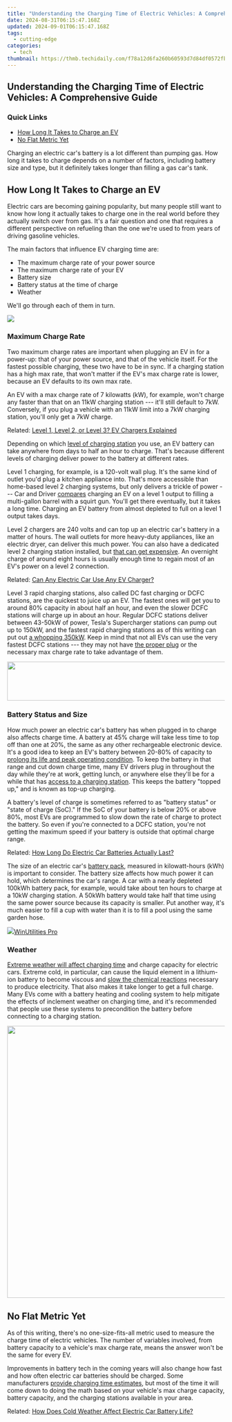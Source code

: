 ```yaml
---
title: "Understanding the Charging Time of Electric Vehicles: A Comprehensive Guide"
date: 2024-08-31T06:15:47.168Z
updated: 2024-09-01T06:15:47.168Z
tags:
  - cutting-edge
categories:
  - tech
thumbnail: https://thmb.techidaily.com/f78a12d6fa260b60593d7d84df0572fbc03e543ca8c86ab396fe09af56299ebf.jpg
---
```


## Understanding the Charging Time of Electric Vehicles: A Comprehensive Guide

### Quick Links

* [How Long It Takes to Charge an EV](https://tech-recovery.techidaily.com/scholars-secret-navigating-how-to-secure-a-tidal-student-offer/)
* [No Flat Metric Yet](https://win11.techidaily.com/elevate-user-experience-tailoring-windows-via-alomware-applications/)

 Charging an electric car's battery is a lot different than pumping gas. How long it takes to charge depends on a number of factors, including battery size and type, but it definitely takes longer than filling a gas car's tank.

##  How Long It Takes to Charge an EV

 Electric cars are becoming gaining popularity, but many people still want to know how long it actually takes to charge one in the real world before they actually switch over from gas. It's a fair question and one that requires a different perspective on refueling than the one we're used to from years of driving gasoline vehicles.

 The main factors that influence EV charging time are:

* The maximum charge rate of your power source
* The maximum charge rate of your EV
* Battery size
* Battery status at the time of charge
* Weather

 We'll go through each of them in turn.

<!-- affiliate ads begin -->
<a href="https://secure.2checkout.com/order/checkout.php?PRODS=37100474&QTY=1&AFFILIATE=108875&CART=1"><img src="https://awario.com/images/pages/index/img-platform-ui-1280@1x.avif" border="0"></a>
<!-- affiliate ads end -->
###  Maximum Charge Rate

 Two maximum charge rates are important when plugging an EV in for a power-up: that of your power source, and that of the vehicle itself. For the fastest possible charging, these two have to be in sync. If a charging station has a high max rate, that won't matter if the EV's max charge rate is lower, because an EV defaults to its own max rate.

 An EV with a max charge rate of 7 kilowatts (kW), for example, won't charge any faster than that on an 11kW charging station --- it'll still default to 7kW. Conversely, if you plug a vehicle with an 11kW limit into a 7kW charging station, you'll only get a 7kW charge.

Related: [Level 1, Level 2, or Level 3? EV Chargers Explained](https://visual-screen-recording.techidaily.com/unveiling-wintv-magic-compre-written-guide-to-capturing-live-on-windows-pc-for-2024/) 

 Depending on which [level of charging station](https://visual-screen-recording.techidaily.com/unveiling-wintv-magic-compre-written-guide-to-capturing-live-on-windows-pc-for-2024/) you use, an EV battery can take anywhere from days to half an hour to charge. That's because different levels of charging deliver power to the battery at different rates.

 Level 1 charging, for example, is a 120-volt wall plug. It's the same kind of outlet you'd plug a kitchen appliance into. That's more accessible than home-based level 2 charging systems, but only delivers a trickle of power --- Car and Driver [compares](https://www.caranddriver.com/shopping-advice/a32600212/ev-charging-time/) charging an EV on a level 1 output to filling a multi-gallon barrel with a squirt gun. You'll get there eventually, but it takes a long time. Charging an EV battery from almost depleted to full on a level 1 output takes days.

 Level 2 chargers are 240 volts and can top up an electric car's battery in a matter of hours. The wall outlets for more heavy-duty appliances, like an electric dryer, can deliver this much power. You can also have a dedicated level 2 charging station installed, but [that can get expensive](https://tech-recovery.techidaily.com/most-enjoyable-kid-approved-movies-available-on-netflix/). An overnight charge of around eight hours is usually enough time to regain most of an EV's power on a level 2 connection.

Related: [Can Any Electric Car Use Any EV Charger?](https://data-safeguard.techidaily.com/1721202660702-stellar-file-eraser-5-windows-standard-en-setting-scheduler-for/) 

 Level 3 rapid charging stations, also called DC fast charging or DCFC stations, are the quickest to juice up an EV. The fastest ones will get you to around 80% capacity in about half an hour, and even the slower DCFC stations will charge up in about an hour. Regular DCFC stations deliver between 43-50kW of power, Tesla's Supercharger stations can pump out up to 150kW, and the fastest rapid charging stations as of this writing can put out [a whopping 350kW](https://www.caranddriver.com/reviews/a30894056/porsche-taycan-fast-charging-tesla-model-s/). Keep in mind that not all EVs can use the very fastest DCFC stations --- they may not have [the proper plug](https://data-safeguard.techidaily.com/1721202660702-stellar-file-eraser-5-windows-standard-en-setting-scheduler-for/) or the necessary max charge rate to take advantage of them.

<!-- affiliate ads begin -->
<a href="https://laganoo.pxf.io/c/5597632/1657399/16446" target="_top" id="1657399"><img src="//a.impactradius-go.com/display-ad/16446-1657399" border="0" alt="" width="728" height="90"/></a><img height="0" width="0" src="https://imp.pxf.io/i/5597632/1657399/16446" style="position:absolute;visibility:hidden;" border="0" />
<!-- affiliate ads end -->
###  Battery Status and Size

 How much power an electric car's battery has when plugged in to charge also affects charge time. A battery at 45% charge will take less time to top off than one at 20%, the same as any other rechargeable electronic device. It's a good idea to keep an EV's battery between 20-80% of capacity to [prolong its life and peak operating condition](https://phone-solutions.techidaily.com/best-android-data-recovery-retrieve-lost-pictures-from-oppo-reno-11f-5g-by-fonelab-android-recover-pictures/). To keep the battery in that range and cut down charge time, many EV drivers plug in throughout the day while they're at work, getting lunch, or anywhere else they'll be for a while that has [access to a charging station](https://techidaily.com/how-to-transfer-whatsapp-from-apple-iphone-13-to-other-iphone-15-pro-max-devices-drfone-by-drfone-transfer-whatsapp-from-ios-transfer-whatsapp-from-ios/). This keeps the battery "topped up," and is known as top-up charging.

 A battery's level of charge is sometimes referred to as "battery status" or "state of charge (SoC)." If the SoC of your battery is below 20% or above 80%, most EVs are programmed to slow down the rate of charge to protect the battery. So even if you're connected to a DCFC station, you're not getting the maximum speed if your battery is outside that optimal charge range.

Related: [How Long Do Electric Car Batteries Actually Last?](https://win-howtos.techidaily.com/bluetooth-connection-issues-how-to-restore-your-mouses-functionality-on-windows-pcs/) 

 The size of an electric car's [battery pack](https://win-howtos.techidaily.com/bluetooth-connection-issues-how-to-restore-your-mouses-functionality-on-windows-pcs/), measured in kilowatt-hours (kWh) is important to consider. The battery size affects how much power it can hold, which determines the car's range. A car with a nearly depleted 100kWh battery pack, for example, would take about ten hours to charge at a 10kW charging station. A 50kWh battery would take half that time using the same power source because its capacity is smaller. Put another way, it's much easier to fill a cup with water than it is to fill a pool using the same garden hose.

<!-- affiliate ads begin -->
<a href="https://secure.2checkout.com/order/checkout.php?PRODS=4665597&QTY=1&AFFILIATE=108875&CART=1"><img src="https://www.pcclean.io/wp-content/uploads/2018/03/winutilities-box-130521.png" border="0">WinUtilities Pro</a>
<!-- affiliate ads end -->
###  Weather

[Extreme weather will affect charging time](https://pokemon-go-android.techidaily.com/in-2024-9-mind-blowing-tricks-to-hatch-eggs-in-pokemon-go-without-walking-on-poco-x5-pro-drfone-by-drfone-virtual-android/) and charge capacity for electric cars. Extreme cold, in particular, can cause the liquid element in a lithium-ion battery to become viscous and [slow the chemical reactions](https://www.recurrentauto.com/research/cold-weather-winter-ev-charging-lessons-tested) necessary to produce electricity. That also makes it take longer to get a full charge. Many EVs come with a battery heating and cooling system to help mitigate the effects of inclement weather on charging time, and it's recommended that people use these systems to precondition the battery before connecting to a charging station.

<!-- affiliate ads begin -->
<a href="https://versadesk.pxf.io/c/5597632/1892107/21290" target="_top" id="1892107"><img src="//a.impactradius-go.com/display-ad/21290-1892107" border="0" alt="" width="1200" height="628"/></a><img height="0" width="0" src="https://imp.pxf.io/i/5597632/1892107/21290" style="position:absolute;visibility:hidden;" border="0" />
<!-- affiliate ads end -->
##  No Flat Metric Yet

 As of this writing, there's no one-size-fits-all metric used to measure the charge time of electric vehicles. The number of variables involved, from battery capacity to a vehicle's max charge rate, means the answer won't be the same for every EV.

 Improvements in battery tech in the coming years will also change how fast and how often electric car batteries should be charged. Some manufacturers [provide charging time estimates](https://www.miniusa.com/model/electric-hardtop.html#charge), but most of the time it will come down to doing the math based on your vehicle's max charge capacity, battery capacity, and the charging stations available in your area.

Related: [How Does Cold Weather Affect Electric Car Battery Life?](https://pokemon-go-android.techidaily.com/in-2024-9-mind-blowing-tricks-to-hatch-eggs-in-pokemon-go-without-walking-on-poco-x5-pro-drfone-by-drfone-virtual-android/)

<ins class="adsbygoogle"
     style="display:block"
     data-ad-format="autorelaxed"
     data-ad-client="ca-pub-7571918770474297"
     data-ad-slot="1223367746"></ins>



<ins class="adsbygoogle"
     style="display:block"
     data-ad-client="ca-pub-7571918770474297"
     data-ad-slot="8358498916"
     data-ad-format="auto"
     data-full-width-responsive="true"></ins>


